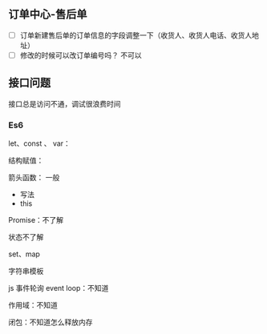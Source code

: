 ## 订单中心-售后单

- [ ] 订单新建售后单的订单信息的字段调整一下（收货人、收货人电话、收货人地址）
- [ ] 修改的时候可以改订单编号吗？  不可以

## 接口问题

接口总是访问不通，调试很浪费时间





### Es6

let、const 、 var： 

结构赋值：

箭头函数： 一般

- 写法
- this 

Promise：不了解

状态不了解

set、map

字符串模板



js 事件轮询  event loop：不知道

作用域：不知道

闭包：不知道怎么释放内存






























